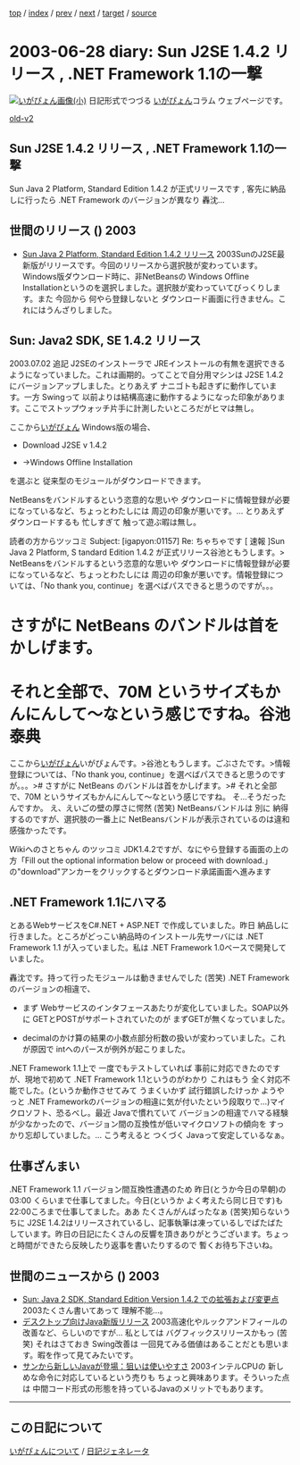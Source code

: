 [top](https://igapyon.github.io/diary/) 
 / [index](https://igapyon.github.io/diary/2003/index.html) 
 / [prev](https://igapyon.github.io/diary/2003/ig030627.html) 
 / [next](https://igapyon.github.io/diary/2003/ig030701.html) 
 / [target](https://igapyon.github.io/diary/2003/ig030628.html) 
 / [source](https://github.com/igapyon/diary/blob/gh-pages/2003/ig030628.html.src.md) 

2003-06-28 diary: Sun J2SE 1.4.2 リリース , .NET Framework 1.1の一撃
=====================================================================================================
[![いがぴょん画像(小)](https://igapyon.github.io/diary/images/iga200306s.jpg "いがぴょん")](https://igapyon.github.io/diary/memo/memoigapyon.html) 日記形式でつづる [いがぴょん](https://igapyon.github.io/diary/memo/memoigapyon.html)コラム ウェブページです。

[old-v2](ig030628-orig.html)

## Sun J2SE 1.4.2 リリース , .NET Framework 1.1の一撃

Sun Java 2 Platform, Standard Edition 1.4.2 が正式リリースです , 客先に納品しに行ったら .NET Framework のバージョンが異なり 轟沈…


## 世間のリリース () 2003

* [Sun Java 2 Platform, Standard Edition 1.4.2 リリース](http://java.sun.com/j2se/)  2003SunのJ2SE最新版がリリースです。今回のリリースから選択肢が変わっています。Windows版ダウンロード時に、非NetBeansの Windows Offline Installationというのを選択しました。選択肢が変わっていてびっくりします。また 今回から 何やら登録しないと ダウンロード画面に行きません。これにはうんざりしました。

## Sun: Java2 SDK, SE 1.4.2 リリース

2003.07.02 追記
J2SEのインストーラで JREインストールの有無を選択できるようになっていました。これは画期的。ってことで自分用マシンは J2SE 1.4.2 にバージョンアップしました。とりあえず ナニゴトも起きずに動作しています。一方 Swingって 以前よりは結構高速に動作するようになった印象があります。ここでストップウォッチ片手に計測したいところだがヒマは無し。

ここから[いがぴょん](http://www.igapyon.jp/igapyon/diary/memo/memoigapyon.html)
Windows版の場合、

* Download J2SE v 1.4.2
  
* →Windows Offline Installation

を選ぶと 従来型のモジュールがダウンロードできます。 

NetBeansをバンドルするという恣意的な思いや ダウンロードに情報登録が必要になっているなど、ちょっとわたしには 周辺の印象が悪いです。… とりあえずダウンロードするも 忙しすぎて 触って遊ぶ暇は無し。

読者の方からツッコミ
Subject: [igapyon:01157] Re: ちゃちゃです [ 速報 ]Sun Java 2 Platform,
S tandard Edition 1.4.2 が正式リリース谷池ともうします。> NetBeansをバンドルするという恣意的な思いや ダウンロードに情報登録が必要になっているなど、ちょっとわたしには 周辺の印象が悪いです。情報登録については、「No thank you, continue」を選べばパスできると思うのですが。。。
# さすがに NetBeans のバンドルは首をかしげます。
# それと全部で、70M というサイズもかんにんして～なという感じですね。谷池 泰典

ここから[いがぴょん](http://www.igapyon.jp/igapyon/diary/memo/memoigapyon.html)いがぴょんです。>谷池ともうします。ごぶさたです。>情報登録については、「No thank you, continue」を選べばパスできると思うのですが。。。># さすがに NetBeans のバンドルは首をかしげます。># それと全部で、70M というサイズもかんにんして～なという感じですね。
 そ…そうだったんですか。
 え、えいごの壁の厚さに愕然 (苦笑)
NetBeansバンドルは 別に 納得するのですが、選択肢の一番上に NetBeansバンドルが表示されているのは違和感強かったです。

Wikiへのさとちゃん のツッコミ
JDK1.4.2ですが、なにやら登録する画面の上の方「Fill out the optional information
below or proceed with download.」の"download"アンカーをクリックするとダウンロード承諾画面へ進みます

## .NET Framework 1.1にハマる

とあるWebサービスをC#.NET + ASP.NET で作成していました。昨日 納品しに行きました。ところがどっこい納品時のインストール先サーバには .NET Framework 1.1 が入っていました。私は
.NET Framework 1.0ベースで開発していました。

轟沈です。持って行ったモジュールは動きませんでした (苦笑)
.NET Framework のバージョンの相違で、

* まず Webサービスのインタフェースあたりが変化していました。SOAP以外に GETとPOSTがサポートされていたのが まずGETが無くなっていました。
  
* decimalのかけ算の結果の小数点部分桁数の扱いが変わっていました。これが原因で
  intへのパースが例外が起こりました。

.NET Framework 1.1上で 一度でもテストしていれば 事前に対応できたのですが、現地で初めて
.NET Framework 1.1というのがわかり これはもう 全く対応不能でした。(というか動作させてみて うまくいかず 試行錯誤したけっか ようやっと .NET Frameworkのバージョンの相違に気が付いたという段取りで…)マイクロソフト、恐るべし。最近 Javaで慣れていて バージョンの相違でハマる経験が少なかったので、バージョン間の互換性が低いマイクロソフトの傾向を すっかり忘却していました。… こう考えると つくづく
Javaって安定しているなぁ。

## 仕事ざんまい

.NET Framework 1.1 バージョン間互換性遭遇のため 昨日(とうか今日の早朝)の 03:00 くらいまで仕事してました。今日(というか よく考えたら同じ日です)も
22:00ころまで仕事してました。ああ たくさんがんばったなぁ (苦笑)知らないうちに J2SE 1.4.2はリリースされているし、記事執筆は凍っているしでばたばたしています。昨日の日記にたくさんの反響を頂きありがとうございます。ちょっと時間ができたら反映したり返事を書いたりするので 暫くお待ち下さいね。

## 世間のニュースから () 2003

* [Sun: Java 2 SDK, Standard Edition Version 1.4.2 での拡張および変更点](http://java.sun.com/j2se/1.4.2/ja/changes.html)  2003たくさん書いてあって 理解不能…。
* [デスクトップ向けJava新版リリース](http://www.zdnet.co.jp/news/0307/01/nebt_15.html)  2003高速化やルックアンドフィールの改善など、らしいのですが… 私としては バグフィックスリリースかもっ (苦笑) それはさておき Swing改善は 一回見てみる価値はあることだとも思います。暇を作って見てみたいです。
* [サンから新しいJavaが登場：狙いは使いやすさ](http://japan.cnet.com/news/ent/story/0,2000047623,20059381,00.htm)  2003インテルCPUの 新しめな命令に対応しているという売りも ちょっと興味あります。そういった点は 中間コード形式の形態を持っているJavaのメリットでもあります。

----------------------------------------------------------------------------------------------------

## この日記について
[いがぴょんについて](https://igapyon.github.io/diary/memo/memoigapyon.html) / [日記ジェネレータ](https://github.com/igapyon/igapyonv3)
